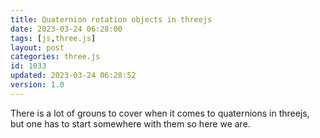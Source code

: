 ```yaml
---
title: Quaternion rotation objects in threejs
date: 2023-03-24 06:28:00
tags: [js,three.js]
layout: post
categories: three.js
id: 1033
updated: 2023-03-24 06:28:52
version: 1.0
---
```


There is a lot of grouns to cover when it comes to quaternions in threejs, but one has to start somewhere with them so here we are.

<!-- more -->
